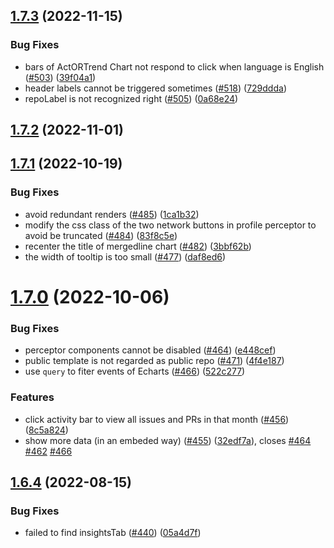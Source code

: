## [1.7.3](https://github.com/hypertrons/hypertrons-crx/compare/v1.7.2...v1.7.3) (2022-11-15)


### Bug Fixes

* bars of ActORTrend Chart not respond to click when language is English ([#503](https://github.com/hypertrons/hypertrons-crx/issues/503)) ([39f04a1](https://github.com/hypertrons/hypertrons-crx/commit/39f04a1832761d41f6595b27076d0468ced880d6))
* header labels cannot be triggered sometimes ([#518](https://github.com/hypertrons/hypertrons-crx/issues/518)) ([729ddda](https://github.com/hypertrons/hypertrons-crx/commit/729ddda29a9129a390ddd70097b2a1c4396e33bd))
* repoLabel is not recognized right ([#505](https://github.com/hypertrons/hypertrons-crx/issues/505)) ([0a68e24](https://github.com/hypertrons/hypertrons-crx/commit/0a68e24f8aca730fd5f72094ebb0331d2b60c820))



## [1.7.2](https://github.com/hypertrons/hypertrons-crx/compare/v1.7.1...v1.7.2) (2022-11-01)



## [1.7.1](https://github.com/hypertrons/hypertrons-crx/compare/v1.7.0...v1.7.1) (2022-10-19)


### Bug Fixes

* avoid redundant renders ([#485](https://github.com/hypertrons/hypertrons-crx/issues/485)) ([1ca1b32](https://github.com/hypertrons/hypertrons-crx/commit/1ca1b32969f82d0f8558e2b705f1604f9ea95d38))
* modify the css class of the two network buttons in profile perceptor to avoid be truncated ([#484](https://github.com/hypertrons/hypertrons-crx/issues/484)) ([83f8c5e](https://github.com/hypertrons/hypertrons-crx/commit/83f8c5ee24284017655c7979e926a956df9068ec))
* recenter the title of mergedline chart ([#482](https://github.com/hypertrons/hypertrons-crx/issues/482)) ([3bbf62b](https://github.com/hypertrons/hypertrons-crx/commit/3bbf62bec1f02ca32e6b207ab82a27abb703374e))
* the width of tooltip is too small ([#477](https://github.com/hypertrons/hypertrons-crx/issues/477)) ([daf8ed6](https://github.com/hypertrons/hypertrons-crx/commit/daf8ed6c3cad3de439ffa06904b035dde2ca2749))



# [1.7.0](https://github.com/hypertrons/hypertrons-crx/compare/v1.6.4...v1.7.0) (2022-10-06)


### Bug Fixes

* perceptor components cannot be disabled ([#464](https://github.com/hypertrons/hypertrons-crx/issues/464)) ([e448cef](https://github.com/hypertrons/hypertrons-crx/commit/e448cef254588861201920eedf563e3a052d716e))
* public template is not regarded as public repo ([#471](https://github.com/hypertrons/hypertrons-crx/issues/471)) ([4f4e187](https://github.com/hypertrons/hypertrons-crx/commit/4f4e18737ca7745a02596ff6e2e8dc7b6d3e24ab))
* use `query` to fiter events of Echarts ([#466](https://github.com/hypertrons/hypertrons-crx/issues/466)) ([522c277](https://github.com/hypertrons/hypertrons-crx/commit/522c2778597a767b5810149c4a67bab785e883fc))


### Features

* click activity bar to view all issues and PRs in that month ([#456](https://github.com/hypertrons/hypertrons-crx/issues/456)) ([8c5a824](https://github.com/hypertrons/hypertrons-crx/commit/8c5a824d9472beaf15e1e0479e601454e9b2a465))
* show more data (in an embeded way) ([#455](https://github.com/hypertrons/hypertrons-crx/issues/455)) ([32edf7a](https://github.com/hypertrons/hypertrons-crx/commit/32edf7acb35f97eef27d0b3315e2837b96cd1eee)), closes [#464](https://github.com/hypertrons/hypertrons-crx/issues/464) [#462](https://github.com/hypertrons/hypertrons-crx/issues/462) [#466](https://github.com/hypertrons/hypertrons-crx/issues/466)



## [1.6.4](https://github.com/hypertrons/hypertrons-crx/compare/v1.6.3...v1.6.4) (2022-08-15)


### Bug Fixes

* failed to find insightsTab ([#440](https://github.com/hypertrons/hypertrons-crx/issues/440)) ([05a4d7f](https://github.com/hypertrons/hypertrons-crx/commit/05a4d7fbf7ca8ddf05926cde78ab772705753eec))



